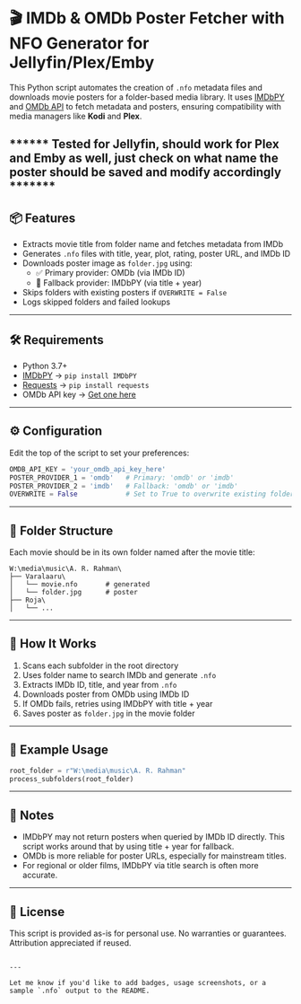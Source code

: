 # 🎬 IMDb & OMDb Poster Fetcher with NFO Generator for Jellyfin/Plex/Emby

This Python script automates the creation of `.nfo` metadata files and downloads movie posters for a folder-based media library. It uses [IMDbPY](https://github.com/alberanid/imdbpy) and [OMDb API](http://www.omdbapi.com/) to fetch metadata and posters, ensuring compatibility with media managers like **Kodi** and **Plex**.

****** Tested for Jellyfin, should work for Plex and Emby as well, just check on what name the poster should be saved and modify accordingly *******
---

## 📦 Features

- Extracts movie title from folder name and fetches metadata from IMDb
- Generates `.nfo` files with title, year, plot, rating, poster URL, and IMDb ID
- Downloads poster image as `folder.jpg` using:
  - ✅ Primary provider: OMDb (via IMDb ID)
  - 🔁 Fallback provider: IMDbPY (via title + year)
- Skips folders with existing posters if `OVERWRITE = False`
- Logs skipped folders and failed lookups

---

## 🛠 Requirements

- Python 3.7+
- [IMDbPY](https://pypi.org/project/IMDbPY/) → `pip install IMDbPY`
- [Requests](https://pypi.org/project/requests/) → `pip install requests`
- OMDb API key → [Get one here](http://www.omdbapi.com/apikey.aspx)

---

## ⚙️ Configuration

Edit the top of the script to set your preferences:

```python
OMDB_API_KEY = 'your_omdb_api_key_here'
POSTER_PROVIDER_1 = 'omdb'   # Primary: 'omdb' or 'imdb'
POSTER_PROVIDER_2 = 'imdb'   # Fallback: 'omdb' or 'imdb'
OVERWRITE = False            # Set to True to overwrite existing folder.jpg
```

---

## 📁 Folder Structure

Each movie should be in its own folder named after the movie title:

```
W:\media\music\A. R. Rahman\
├── Varalaaru\
│   └── movie.nfo       # generated
│   └── folder.jpg      # poster
├── Roja\
│   └── ...
```

---

## 🚀 How It Works

1. Scans each subfolder in the root directory
2. Uses folder name to search IMDb and generate `.nfo`
3. Extracts IMDb ID, title, and year from `.nfo`
4. Downloads poster from OMDb using IMDb ID
5. If OMDb fails, retries using IMDbPY with title + year
6. Saves poster as `folder.jpg` in the movie folder

---

## 🧪 Example Usage

```python
root_folder = r"W:\media\music\A. R. Rahman"
process_subfolders(root_folder)
```

---

## 🧠 Notes

- IMDbPY may not return posters when queried by IMDb ID directly. This script works around that by using title + year for fallback.
- OMDb is more reliable for poster URLs, especially for mainstream titles.
- For regional or older films, IMDbPY via title search is often more accurate.

---

## 📌 License

This script is provided as-is for personal use. No warranties or guarantees. Attribution appreciated if reused.

```

---

Let me know if you'd like to add badges, usage screenshots, or a sample `.nfo` output to the README.

